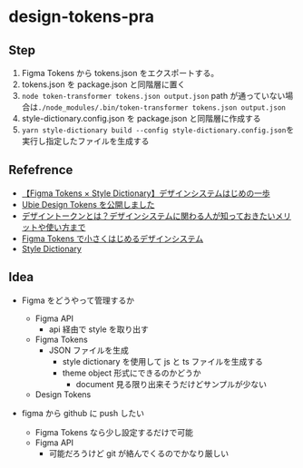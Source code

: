 # design-tokens-pra

## Step

1. Figma Tokens から tokens.json をエクスポートする。
2. tokens.json を package.json と同階層に置く
3. `node token-transformer tokens.json output.json`
   path が通っていない場合は`./node_modules/.bin/token-transformer tokens.json output.json`
4. style-dictionary.config.json を package.json と同階層に作成する
5. `yarn style-dictionary build --config style-dictionary.config.json`を実行し指定したファイルを生成する

## Refefrence

- [【Figma Tokens × Style Dictionary】デザインシステムはじめの一歩](https://zenn.dev/kosukek/articles/c86b34b847a9f2)
- [Ubie Design Tokens を公開しました](https://zenn.dev/ubie/articles/7a6413af237eae)
- [デザイントークンとは？デザインシステムに関わる人が知っておきたいメリットや使い方まで](https://bagelee.com/design/basics-of-design-tokens/)
- [Figma Tokens で小さくはじめるデザインシステム](https://zenn.dev/mi_/articles/453f7594120c9a)
- [Style Dictionary](https://github.com/amzn/style-dictionary)

## Idea

- Figma をどうやって管理するか

  - Figma API
    - api 経由で style を取り出す
  - Figma Tokens
    - JSON ファイルを生成
      - style dictionary を使用して js と ts ファイルを生成する
      - theme object 形式にできるのかどうか
        - document 見る限り出来そうだけどサンプルが少ない
  - Design Tokens

- figma から github に push したい
  - Figma Tokens なら少し設定するだけで可能
  - Figma API
    - 可能だろうけど git が絡んでくるのでかなり厳しい
